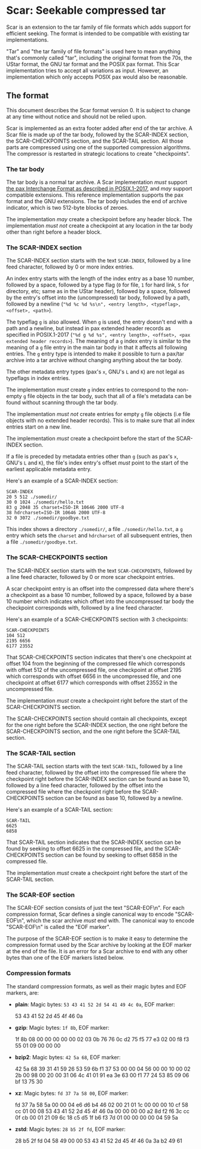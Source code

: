 # Scar: Seekable compressed tar

Scar is an extension to the tar family of file formats which adds support for efficient seeking.
The format is intended to be compatible with existing tar implementations.

"Tar" and "the tar family of file formats" is used here to mean anything that's commonly called "tar",
including the original format from the 70s, the UStar format, the GNU tar format and the POSIX
pax format.
This Scar implementation tries to accept all variations as input.
However, an implementation which only accepts POSIX pax would also be reasonable.

## The format

This document describes the Scar format version 0.
It is subject to change at any time without notice and should not be relied upon.

Scar is implemented as an extra footer added after end of the tar archive.
A Scar file is made up of the tar body,
followed by the SCAR-INDEX section, the SCAR-CHECKPOINTS section, and the SCAR-TAIL section.
All those parts are compressed using one of the supported compression algorithms.
The compressor is restarted in strategic locations to create "checkpoints".

### The tar body

The tar body is a normal tar archive. A Scar implementation _must_ support
[the pax Interchange Format as described in POSIX.1-2017](https://pubs.opengroup.org/onlinepubs/9699919799/utilities/pax.html#tag_20_92_13_01),
and _may_ support compatible extensions.
This reference implementation supports the pax format and the GNU extensions.
The tar body includes the end of archive indicator, which is two 512-byte blocks of zeroes.

The implementation _may_ create a checkpoint before any header block.
The implementation _must not_ create a checkpoint at any location in the tar body other than right
before a header block.

### The SCAR-INDEX section

The SCAR-INDEX section starts with the text `SCAR-INDEX`, followed by a line feed character,
followed by 0 or more index entries.

An index entry starts with the length of the index entry as a base 10 number, followed by a space,
followed by a type flag (`0` for file, `1` for hard link, `5` for directory, etc; same as in the
UStar header), followed by a space, followed by the entry's offset into the (uncompressed) tar body,
followed by a path, followed by a newline
(`"%d %c %d %s\n", <entry length>, <typeflag>, <offset>, <path>`).

The typeflag `g` is also allowed. When `g` is used, the entry doesn't end with a path and a newline,
but instead in pax extended header records as specified in POSIX.1-2017
(`"%d g %d %s", <entry length>, <offset>, <pax extended header records>`).
The meaning of a `g` index entry is similar to the meaning of a `g` file entry in the main tar body
in that it affects all following entries.
The `g` entry type is intended to make it possible to turn a pax/tar archive into a tar archive
without changing anything about the tar body.

The other metadata entry types (pax's `x`, GNU's `L` and `K`) are not legal as typeflags
in index entries.

The implementation _must_ create `g` index entries to correspond to the non-empty `g` file objects
in the tar body, such that all of a file's metadata can be found without scanning through the tar
body.

The implementation _must not_ create entries for empty `g` file objects  (i.e file objects with no
extended header records). This is to make sure that all index entries start on a new line.

The implementation _must_ create a checkpoint before the start of the SCAR-INDEX section.

If a file is preceded by metadata entries other than `g` (such as pax's `x`, GNU's `L` and `K`),
the file's index entry's offset _must_ point to the start of the earliest applicable metadata entry.

Here's an example of a SCAR-INDEX section:

```
SCAR-INDEX
20 5 512 ./somedir/
30 0 1024 ./somedir/hello.txt
83 g 2048 35 charset=ISO-IR 10646 2000 UTF-8
38 hdrcharset=ISO-IR 10646 2000 UTF-8
32 0 3072 ./somedir/goodbye.txt
```

This index shows a directory `./somedir/`, a file `./somedir/hello.txt`, a `g` entry which
sets the `charset` and `hdrcharset` of all subsequent entries, then a file `./somedir/goodbye.txt`.

### The SCAR-CHECKPOINTS section

The SCAR-INDEX section starts with the text `SCAR-CHECKPOINTS`, followed by a line feed character,
followed by 0 or more scar checkpoint entries.

A scar checkpoint entry is an offset into the compressed data where there's a checkpoint
as a base 10 number, followed by a space, followed by a base 10 number which indicates
which offset into the uncompressed tar body the checkpoint corresponds with,
followed by a line feed character.

Here's an example of a SCAR-CHECKPOINTS section with 3 checkpoints:

```
SCAR-CHECKPOINTS
104 512
2195 6656
6177 23552
```

That SCAR-CHECKPOINTS section indicates that there's one checkpoint at offset 104 from the beginning
of the compressed file which corresponds with offset 512 of the uncompressed file,
one checkpoint at offset 2195 which corresponds with offset 6656 in the uncompressed file,
and one checkpoint at offset 6177 which corresponds with offset 23552 in the uncompressed file.

The implementation _must_ create a checkpoint right before the start of the SCAR-CHECKPOINTS section.

The SCAR-CHECKPOINTS section should contain all checkpoints, except for the one right before the
SCAR-INDEX section, the one right before the SCAR-CHECKPOINTS section, and the one right before
the SCAR-TAIL section.

### The SCAR-TAIL section

The SCAR-TAIL section starts with the text `SCAR-TAIL`, followed by a line feed character,
followed by the offset into the compressed file where the checkpoint right before
the SCAR-INDEX section can be found as base 10, followed by a line feed character,
followed by the offset into the compressed file where the checkpoint right before the
SCAR-CHECKPOINTS section can be found as base 10, followed by a newline.

Here's an example of a SCAR-TAIL section:

```
SCAR-TAIL
6625
6858
```

That SCAR-TAIL section indicates that the SCAR-INDEX section can be found by seeking to offset 6625
in the compressed file, and the SCAR-CHECKPOINTS section can be found by seeking to offset 6858
in the compressed file.

The implementation _must_ create a checkpoint right before the start of the SCAR-TAIL section.

### The SCAR-EOF section

The SCAR-EOF section consists of just the text "SCAR-EOF\n". For each compression format,
Scar defines a single canonical way to encode "SCAR-EOF\n", which the scar archive _must_
end with. The canonical way to encode "SCAR-EOF\n" is called the "EOF marker".

The purpose of the SCAR-EOF section is to make it easy to determine the compression format
used by the Scar archive by looking at the EOF marker at the end of the file.
It is an error for a Scar archive to end with any other bytes than one of the EOF markers
listed below.

### Compression formats

The standard compression formats, as well as their magic bytes and EOF markers, are:

* **plain**: Magic bytes: `53 43 41 52 2d 54 41 49 4c 0a`, EOF marker:

    53 43 41 52 2d 45 4f 46 0a

* **gzip**: Magic bytes: `1f 8b`, EOF marker:

    1f 8b 08 00 00 00 00 00 02 03 0b 76 76 0c d2 75
    f5 77 e3 02 00 f8 f3 55 01 09 00 00 00

* **bzip2**: Magic bytes: `42 5a 68`, EOF marker:

    42 5a 68 39 31 41 59 26 53 59 6b f1 37 53 00 00
    04 56 00 00 10 00 02 2b 00 98 00 20 00 31 06 4c
    41 01 91 ea 3e 63 00 f1 77 24 53 85 09 06 bf 13
    75 30

* **xz**: Magic bytes: `fd 37 7a 58 00`, EOF marker:

    fd 37 7a 58 5a 00 00 04 e6 d6 b4 46 02 00 21 01
    1c 00 00 00 10 cf 58 cc 01 00 08 53 43 41 52 2d
    45 4f 46 0a 00 00 00 00 a2 8d f2 f6 3c cc 0f cb
    00 01 21 09 6c 18 c5 d5 1f b6 f3 7d 01 00 00 00
    00 04 59 5a

* **zstd**: Magic bytes: `28 b5 2f fd`, EOF marker:

    28 b5 2f fd 04 58 49 00 00 53 43 41 52 2d 45 4f
    46 0a 3a b2 49 61
